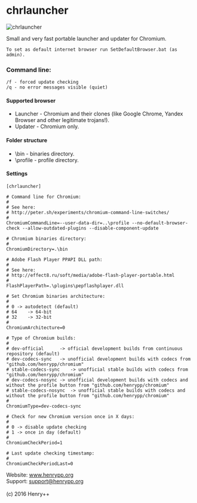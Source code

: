 # chrlauncher

![chrlauncher](http://www.henrypp.org/images/chrlauncher.jpg)

Small and very fast portable launcher and updater for Chromium.

```
To set as default internet browser run SetDefaultBrowser.bat (as admin).
```

### Command line:
```
/f - forced update checking
/q - no error messages visible (quiet)
```
#### Supported browser
- Launcher - Chromium and their clones (like Google Chrome, Yandex Browser and other legitimate trojans!).
- Updater - Chromium only.

#### Folder structure
- \bin - binaries directory.
- \profile - profile directory.

#### Settings
~~~
[chrlauncher]

# Command line for Chromium:
#
# See here:
# http://peter.sh/experiments/chromium-command-line-switches/
#
ChromiumCommandLine=--user-data-dir=..\profile --no-default-browser-check --allow-outdated-plugins --disable-component-update

# Chromium binaries directory:
#
ChromiumDirectory=.\bin

# Adobe Flash Player PPAPI DLL path:
#
# See here:
# http://effect8.ru/soft/media/adobe-flash-player-portable.html
#
FlashPlayerPath=.\plugins\pepflashplayer.dll

# Set Chromium binaries architecture:
#
# 0	-> autodetect (default)
# 64	-> 64-bit
# 32	-> 32-bit
#
ChromiumArchitecture=0

# Type of Chromium builds:
#
# dev-official		-> official development builds from continuous repository (default)
# dev-codecs-sync	-> unofficial development builds with codecs from "github.com/henrypp/chromium"
# stable-codecs-sync	-> unofficial stable builds with codecs from "github.com/henrypp/chromium"
# dev-codecs-nosync	-> unofficial development builds with codecs and without the profile button from "github.com/henrypp/chromium"
# stable-codecs-nosync	-> unofficial stable builds with codecs and without the profile button from "github.com/henrypp/chromium"
#
ChromiumType=dev-codecs-sync

# Check for new Chromium version once in X days:
#
# 0	-> disable update checking
# 1	-> once in day (default)
#
ChromiumCheckPeriod=1

# Last update checking timestamp:
#
ChromiumCheckPeriodLast=0
~~~
Website: www.henrypp.org<br />
Support: support@henrypp.org<br />
<br />
(c) 2016 Henry++
